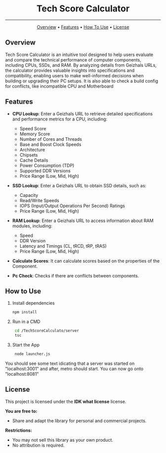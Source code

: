 <h1 align="center">Tech Score Calculator</h1><hr>
<p align="center">
  <a href="#overview">Overview</a> •
  <a href="#features">Features</a> •
  <a href="#how-to-use">How To Use</a> •
  <a href="#license">License</a>
</p>

## Overview
Tech Score Calculator is an intuitive tool designed to help users evaluate and compare the technical performance of computer components, including CPUs, SSDs, and RAM. By analyzing details from Geizhals URLs, the calculator provides valuable insights into specifications and compatibility, enabling users to make well-informed decisions when building or upgrading their PC setups. It is also able to check a build config for conflicts, like incompatible CPU and Motherboard

## Features
- **CPU Lookup**: Enter a Geizhals URL to retrieve detailed specifications and performance metrics for a CPU, including:
  - Speed Score
  - Memory Score
  - Number of Cores and Threads
  - Base and Boost Clock Speeds
  - Architecture
  - Chipsets
  - Cache Details
  - Power Consumption (TDP)
  - Supported DDR Versions
  - Price Range (Low, Mid, High)

- **SSD Lookup**: Enter a Geizhals URL to obtain SSD details, such as:
  - Capacity
  - Read/Write Speeds
  - IOPS (Input/Output Operations Per Second) Ratings
  - Price Range (Low, Mid, High)

- **RAM Lookup**: Enter a Geizhals URL to access information about RAM modules, including:
  - Speed
  - DDR Version
  - Latency and Timings (CL, tRCD, tRP, tRAS)
  - Price Range (Low, Mid, High)
- **Calculate Scores**: It can calculate scores based on the properties of the Component.
- **Pc Check**: Checks if there are conflicts between components.
## How to Use

1. Install dependencies

   ```bash
   npm install
   ```

2. Run in a CMD

   ```bash
    cd /TechScoreCalculato/server
    tsc
   ```
3. Start the App

   ```bash
    node launcher.js
   ```

You should see some text idicating that a server was started on "localhost:3001" and after, metro should start. You can now go onto "localhost:8081"

## License
This project is licensed under the **IDK what license** license.

**You are free to:**
- Share and adapt the library for personal and commercial projects.

**Restrictions:**
- You may not sell this library as your own product.
- No attribution is required.
